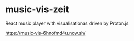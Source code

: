 # music-vis-zeit
React music player with visualisationas driven by Proton.js

https://music-vis-6hnofmd4u.now.sh/
